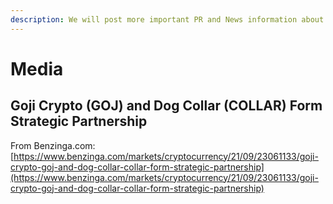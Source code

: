 ```yaml
---
description: We will post more important PR and News information about Dog Collar token.
---
```


# Media

## Goji Crypto \(GOJ\) and Dog Collar \(COLLAR\) Form Strategic Partnership

From Benzinga.com: [https://www.benzinga.com/markets/cryptocurrency/21/09/23061133/goji-crypto-goj-and-dog-collar-collar-form-strategic-partnership](https://www.benzinga.com/markets/cryptocurrency/21/09/23061133/goji-crypto-goj-and-dog-collar-collar-form-strategic-partnership)

